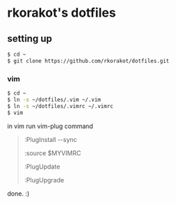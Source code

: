 # rkorakot's dotfiles

## setting up

```sh
$ cd ~
$ git clone https://github.com/rkorakot/dotfiles.git
```

### vim

```sh
$ cd ~
$ ln -s ~/dotfiles/.vim ~/.vim
$ ln -s ~/dotfiles/.vimrc ~/.vimrc
$ vim
```

in vim run vim-plug command

> :PlugInstall --sync
>
> :source $MYVIMRC
>
> :PlugUpdate
>
> :PlugUpgrade

done. :)

